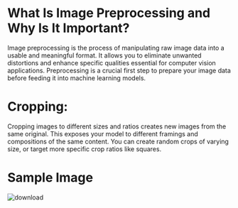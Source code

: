 # What Is Image Preprocessing and Why Is It Important?
Image preprocessing is the process of manipulating raw image data into a usable and meaningful format. It allows you to eliminate unwanted distortions and enhance specific qualities essential for computer vision applications. Preprocessing is a crucial first step to prepare your image data before feeding it into machine learning models.

# Cropping:
Cropping images to different sizes and ratios creates new images from the same original. This exposes your model to different framings and compositions of the same content. You can create random crops of varying size, or target more specific crop ratios like squares.

# Sample Image
![download](https://github.com/RidhiSood22/Image-Preprocessing---Image-Crop/assets/142926361/3bb05ace-c9d2-4531-9512-db9577d3b0f8)
